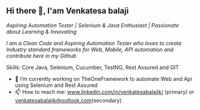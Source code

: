 ## Hi there 👋, I'am Venkatesa balaji
 _Aspiring Automation Tester | Selenium & Java Enthusiast | Passionate about Learning & Innovating_

_I am a Clean Code and Aspiring Automation Tester who loves to create Industry standard frameworks for Web, Mobile, API automation and contribute here in my Github_

_Skills:_ Core Java, Selenium, Cucumber, TestNG, Rest Assured and GIT  

- 🔭 I’m currently working on TheOneFramework to automate Web and Api using Selenium and Rest Assured
- 📫 How to reach me: www.linkedin.com/in/venkatesabalajik/ (primary) or venkatesabalajik@outlook.com(secondary)
